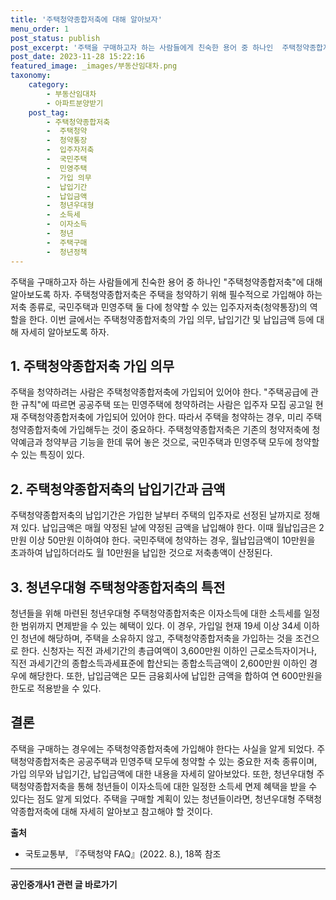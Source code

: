 ```yaml
---
title: '주택청약종합저축에 대해 알아보자'
menu_order: 1
post_status: publish
post_excerpt: '주택을 구매하고자 하는 사람들에게 친숙한 용어 중 하나인  주택청약종합저축 에 대해 알아보도록 하자. 주택청약종합저축은 주택을 청약하기 위해 필수적으로 가입해야 하는 저축 종류로, 국민주택과 민영주택 둘 다에 청약할 수 있는 입주자저축 청약통장 의 역할을 한다. 이번 글에서는 주택청약종합저축의 가입 의무, 납입기간 및 납입금액 등에 대해 자세히 알아보도록 하자.'
post_date: 2023-11-28 15:22:16
featured_image: _images/부동산임대차.png
taxonomy:
    category:
        - 부동산임대차
        - 아파트분양받기
    post_tag:
        - 주택청약종합저축
        -  주택청약
        -  청약통장
        -  입주자저축
        -  국민주택
        -  민영주택
        -  가입 의무
        -  납입기간
        -  납입금액
        -  청년우대형
        -  소득세
        -  이자소득
        -  청년
        -  주택구매
        -  청년정책
---
```



주택을 구매하고자 하는 사람들에게 친숙한 용어 중 하나인 "주택청약종합저축"에 대해 알아보도록 하자. 주택청약종합저축은 주택을 청약하기 위해 필수적으로 가입해야 하는 저축 종류로, 국민주택과 민영주택 둘 다에 청약할 수 있는 입주자저축(청약통장)의 역할을 한다. 이번 글에서는 주택청약종합저축의 가입 의무, 납입기간 및 납입금액 등에 대해 자세히 알아보도록 하자.

## 1. 주택청약종합저축 가입 의무
주택을 청약하려는 사람은 주택청약종합저축에 가입되어 있어야 한다. "주택공급에 관한 규칙"에 따르면 공공주택 또는 민영주택에 청약하려는 사람은 입주자 모집 공고일 현재 주택청약종합저축에 가입되어 있어야 한다. 따라서 주택을 청약하는 경우, 미리 주택청약종합저축에 가입해두는 것이 중요하다. 주택청약종합저축은 기존의 청약저축에 청약예금과 청약부금 기능을 한데 묶어 놓은 것으로, 국민주택과 민영주택 모두에 청약할 수 있는 특징이 있다.

## 2. 주택청약종합저축의 납입기간과 금액
주택청약종합저축의 납입기간은 가입한 날부터 주택의 입주자로 선정된 날까지로 정해져 있다. 납입금액은 매월 약정된 날에 약정된 금액을 납입해야 한다. 이때 월납입금은 2만원 이상 50만원 이하여야 한다. 국민주택에 청약하는 경우, 월납입금액이 10만원을 초과하여 납입하더라도 월 10만원을 납입한 것으로 저축총액이 산정된다.

## 3. 청년우대형 주택청약종합저축의 특전
청년들을 위해 마련된 청년우대형 주택청약종합저축은 이자소득에 대한 소득세를 일정한 범위까지 면제받을 수 있는 혜택이 있다. 이 경우, 가입일 현재 19세 이상 34세 이하인 청년에 해당하며, 주택을 소유하지 않고, 주택청약종합저축을 가입하는 것을 조건으로 한다. 신청자는 직전 과세기간의 총급여액이 3,600만원 이하인 근로소득자이거나, 직전 과세기간의 종합소득과세표준에 합산되는 종합소득금액이 2,600만원 이하인 경우에 해당한다. 또한, 납입금액은 모든 금융회사에 납입한 금액을 합하여 연 600만원을 한도로 적용받을 수 있다.

## 결론
주택을 구매하는 경우에는 주택청약종합저축에 가입해야 한다는 사실을 알게 되었다. 주택청약종합저축은 공공주택과 민영주택 모두에 청약할 수 있는 중요한 저축 종류이며, 가입 의무와 납입기간, 납입금액에 대한 내용을 자세히 알아보았다. 또한, 청년우대형 주택청약종합저축을 통해 청년들이 이자소득에 대한 일정한 소득세 면제 혜택을 받을 수 있다는 점도 알게 되었다. 주택을 구매할 계획이 있는 청년들이라면, 청년우대형 주택청약종합저축에 대해 자세히 알아보고 참고해야 할 것이다.

**출처**
- 국토교통부, 『주택청약 FAQ』(2022. 8.), 18쪽 참조
<!-- wp:separator -->
<hr class="wp-block-separator has-alpha-channel-opacity"/>
<!-- /wp:separator -->

<!-- wp:group {"backgroundColor":"base","layout":{"type":"constrained"}} -->
<div class="wp-block-group has-base-background-color has-background"><!-- wp:paragraph {"align":"center","fontSize":"medium"} -->
<p class="has-text-align-center has-large-font-size"><strong>공인중개사1 관련 글 바로가기</strong></p>
<!-- /wp:paragraph -->


<!-- wp:latest-posts
{"categories":[{"id":22617,"count":19,"description":"","link":"https://uknowlaw.com/category/%ea%b3%b5%ec%9d%b8%ec%a4%91%ea%b0%9c%ec%82%ac1/","name":"공인중개사1","slug":"공인중개사1","taxonomy":"category","parent":0,"meta":[],"_links":{"self":[{"href":"https://uknowlaw.com/wp-json/wp/v2/categories/22617"}],"collection":[{"href":"https://uknowlaw.com/wp-json/wp/v2/categories"}],"about":[{"href":"https://uknowlaw.com/wp-json/wp/v2/taxonomies/category"}],"wp:post_type":[{"href":"https://uknowlaw.com/wp-json/wp/v2/posts?categories=22617"}],"curies":[{"name":"wp","href":"https://api.w.org/{rel}","templated":true}]}}],"postsToShow":100,"excerptLength":28,"postLayout":"grid","columns":2,"featuredImageAlign":"left","featuredImageSizeSlug":"large","fontSize":"small"} /--></div>
<!-- /wp:group -->